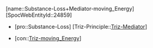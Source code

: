 ﻿---
type: TrizContradiction
aliases:
- Substance-Loss+Mediator-moving_Energy
license: CC BY-SA 4.0
copyright: https://github.com/SpocWeb
IsDeleted: false
IsReadOnly: false
Confidential: public
tags: 
- Triz/Contradiction
---
[name::Substance-Loss+Mediator-moving_Energy]
[SpocWebEntityId::24859]
+ [pro::Substance-Loss]
[Triz-Principle::[Triz-Mediator](tech/Triz/Principle/Triz-Mediator.md)]
- [con::[Triz-moving_Energy](tech/Triz/Parameter/Triz-moving_Energy.md)]

